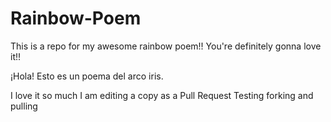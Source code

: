 ﻿# Rainbow-Poem
This is a repo for my awesome rainbow poem!! 
You're definitely gonna love it!!

¡Hola! Esto es un poema del arco iris.

I love it so much I am editing a copy as a Pull Request 
Testing forking and pulling 
